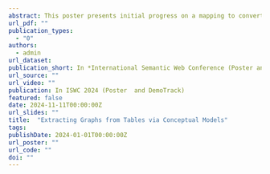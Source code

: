 ```yaml
---
abstract: This poster presents initial progress on a mapping to convert relational databases into knowledge graphs by utilizing the conceptual model of the database as a means of capturing its underlying semantics. We leverage the ERDoc language for defining Entity-Relationship Diagrams, for which we provide semantics. Unlike previous approaches, this method assumes the conceptual model as part of the input and emphasizes the formal definition, semantic correctness, and other properties of the mapping.
url_pdf: ""
publication_types:
  - "0"
authors:
  - admin
url_dataset: 
publication_short: In *International Semantic Web Conference (Poster and Demo Track)*
url_source: ""
url_video: ""
publication: In ISWC 2024 (Poster  and DemoTrack)
featured: false
date: 2024-11-11T00:00:00Z
url_slides: ""
title:  "Extracting Graphs from Tables via Conceptual Models"
tags:
publishDate: 2024-01-01T00:00:00Z
url_poster: ""
url_code: ""
doi: ""
---
```

